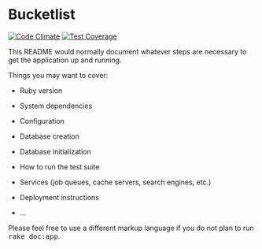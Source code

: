 # Bucketlist

[![Code Climate](https://codeclimate.com/github/andela-ooranagwa/bucketlist/badges/gpa.svg)](https://codeclimate.com/github/andela-ooranagwa/bucketlist) [![Test Coverage](https://codeclimate.com/github/andela-ooranagwa/bucketlist/badges/coverage.svg)](https://codeclimate.com/github/andela-ooranagwa/bucketlist/coverage)

This README would normally document whatever steps are necessary to get the
application up and running.

Things you may want to cover:

* Ruby version

* System dependencies

* Configuration

* Database creation

* Database initialization

* How to run the test suite

* Services (job queues, cache servers, search engines, etc.)

* Deployment instructions

* ...


Please feel free to use a different markup language if you do not plan to run
<tt>rake doc:app</tt>.
